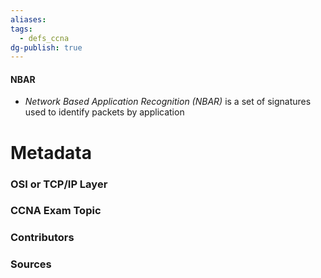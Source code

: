 ```yaml
---
aliases: 
tags:
  - defs_ccna
dg-publish: true
---
```

#### NBAR
- *Network Based Application Recognition (NBAR)* is a set of signatures used to identify packets by application


# Metadata
### OSI or TCP/IP Layer

### CCNA Exam Topic

### Contributors

### Sources
